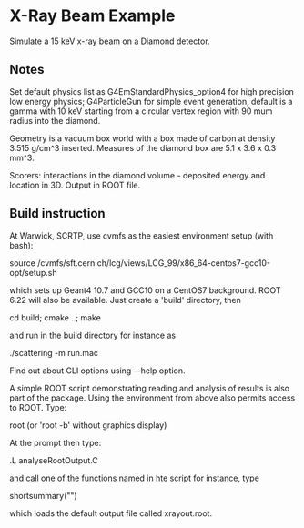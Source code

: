# X-Ray Beam Example

Simulate a 15 keV x-ray beam on a Diamond detector.

## Notes 

Set default physics list as G4EmStandardPhysics_option4 for high precision low energy physics; G4ParticleGun for simple event 
generation, default is a gamma with 10 keV starting from a circular vertex region with 90 mum radius into the diamond.

Geometry is a vacuum box world with a box made of carbon at density 3.515 g/cm^3 inserted. Measures of the diamond box are 
5.1 x 3.6 x 0.3 mm^3. 

Scorers: interactions in the diamond volume - deposited energy and location in 3D. Output in ROOT file.

## Build instruction

At Warwick, SCRTP, use cvmfs as the easiest environment setup (with bash):

source /cvmfs/sft.cern.ch/lcg/views/LCG_99/x86_64-centos7-gcc10-opt/setup.sh

which sets up Geant4 10.7 and GCC10 on a CentOS7 background. ROOT 6.22 will also be available. Just create a 'build' 
directory, then 

cd build; cmake ..; make

and run in the build directory for instance as 

./scattering -m run.mac

Find out about CLI options using --help option.

A simple ROOT script demonstrating reading and analysis of results is also part of the package. Using the environment from 
above also permits access to ROOT. Type:

root (or 'root -b' without graphics display)

At the prompt then type:

.L analyseRootOutput.C

and call one of the functions named in hte script for instance, type

shortsummary("")

which loads the default output file called xrayout.root.

